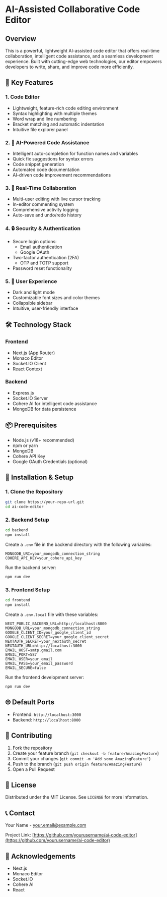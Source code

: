 # AI-Assisted Collaborative Code Editor

## Overview

This is a powerful, lightweight AI-assisted code editor that offers real-time collaboration, intelligent code assistance, and a seamless development experience. Built with cutting-edge web technologies, our editor empowers developers to write, share, and improve code more efficiently.

## 🚀 Key Features

### 1. Code Editor
- Lightweight, feature-rich code editing environment
- Syntax highlighting with multiple themes
- Word wrap and line numbering
- Bracket matching and automatic indentation
- Intuitive file explorer panel

### 2. 🤖 AI-Powered Code Assistance
- Intelligent auto-completion for function names and variables
- Quick fix suggestions for syntax errors
- Code snippet generation
- Automated code documentation
- AI-driven code improvement recommendations

### 3. 🤝 Real-Time Collaboration
- Multi-user editing with live cursor tracking
- In-editor commenting system
- Comprehensive activity logging
- Auto-save and undo/redo history

### 4. 🔒 Security & Authentication
- Secure login options:
  - Email authentication
  - Google OAuth
- Two-factor authentication (2FA)
  - OTP and TOTP support
- Password reset functionality

### 5. 🎨 User Experience
- Dark and light mode
- Customizable font sizes and color themes
- Collapsible sidebar
- Intuitive, user-friendly interface

## 🛠 Technology Stack

### Frontend
- Next.js (App Router)
- Monaco Editor
- Socket.IO Client
- React Context

### Backend
- Express.js
- Socket.IO Server
- Cohere AI for intelligent code assistance
- MongoDB for data persistence

## 📦 Prerequisites

- Node.js (v18+ recommended)
- npm or yarn
- MongoDB
- Cohere API Key
- Google OAuth Credentials (optional)

## 🔧 Installation & Setup

### 1. Clone the Repository
```bash
git clone https://your-repo-url.git
cd ai-code-editor
```

### 2. Backend Setup
```bash
cd backend
npm install
```

Create a `.env` file in the backend directory with the following variables:
```
MONGODB_URI=your_mongodb_connection_string
COHERE_API_KEY=your_cohere_api_key
```

Run the backend server:
```bash
npm run dev
```

### 3. Frontend Setup
```bash
cd frontend
npm install
```

Create a `.env.local` file with these variables:
```
NEXT_PUBLIC_BACKEND_URL=http://localhost:8000
MONGODB_URL=your_mongodb_connection_string
GOOGLE_CLIENT_ID=your_google_client_id
GOOGLE_CLIENT_SECRET=your_google_client_secret
NEXTAUTH_SECRET=your_nextauth_secret
NEXTAUTH_URL=http://localhost:3000
EMAIL_HOST=smtp.gmail.com
EMAIL_PORT=587
EMAIL_USER=your_email
EMAIL_PASS=your_email_password
EMAIL_SECURE=false
```

Run the frontend development server:
```bash
npm run dev
```

## 🌐 Default Ports
- Frontend: `http://localhost:3000`
- Backend: `http://localhost:8000`

## 🤝 Contributing
1. Fork the repository
2. Create your feature branch (`git checkout -b feature/AmazingFeature`)
3. Commit your changes (`git commit -m 'Add some AmazingFeature'`)
4. Push to the branch (`git push origin feature/AmazingFeature`)
5. Open a Pull Request

## 📄 License
Distributed under the MIT License. See `LICENSE` for more information.

## 📞 Contact
Your Name - your.email@example.com

Project Link: [https://github.com/yourusername/ai-code-editor](https://github.com/yourusername/ai-code-editor)

## 🙌 Acknowledgements
- Next.js
- Monaco Editor
- Socket.IO
- Cohere AI
- React